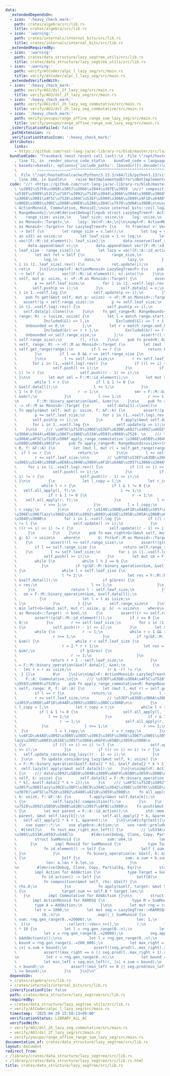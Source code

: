 ```yaml
---
data:
  _extendedDependsOn:
  - icon: ':heavy_check_mark:'
    path: crates/algebra/src/lib.rs
    title: crates/algebra/src/lib.rs
  - icon: ':warning:'
    path: crates/internals/internal_bits/src/lib.rs
    title: crates/internals/internal_bits/src/lib.rs
  _extendedRequiredBy:
  - icon: ':warning:'
    path: crates/data_structure/lazy_segtree_utils/src/lib.rs
    title: crates/data_structure/lazy_segtree_utils/src/lib.rs
  - icon: ':warning:'
    path: verify/AtCoder/alpc_l_lazy_seg/src/main.rs
    title: verify/AtCoder/alpc_l_lazy_seg/src/main.rs
  _extendedVerifiedWith:
  - icon: ':heavy_check_mark:'
    path: verify/AOJ/dsl_2f_lazy_seg/src/main.rs
    title: verify/AOJ/dsl_2f_lazy_seg/src/main.rs
  - icon: ':heavy_check_mark:'
    path: verify/AOJ/dsl_2h_lazy_seg_commutative/src/main.rs
    title: verify/AOJ/dsl_2h_lazy_seg_commutative/src/main.rs
  - icon: ':heavy_check_mark:'
    path: verify/yosupo/range_affine_range_sum_lazy_seg/src/main.rs
    title: verify/yosupo/range_affine_range_sum_lazy_seg/src/main.rs
  _isVerificationFailed: false
  _pathExtension: rs
  _verificationStatusIcon: ':heavy_check_mark:'
  attributes:
    links:
    - https://github.com/rust-lang-ja/ac-library-rs/blob/master/src/lazysegtree.rs
  bundledCode: "Traceback (most recent call last):\n  File \"/opt/hostedtoolcache/Python/3.13.3/x64/lib/python3.13/site-packages/onlinejudge_verify/documentation/build.py\"\
    , line 71, in _render_source_code_stat\n    bundled_code = language.bundle(stat.path,\
    \ basedir=basedir, options={'include_paths': [basedir]}).decode()\n          \
    \         ~~~~~~~~~~~~~~~^^^^^^^^^^^^^^^^^^^^^^^^^^^^^^^^^^^^^^^^^^^^^^^^^^^^^^^^^^^^^^^^^^\n\
    \  File \"/opt/hostedtoolcache/Python/3.13.3/x64/lib/python3.13/site-packages/onlinejudge_verify/languages/rust.py\"\
    , line 288, in bundle\n    raise NotImplementedError\nNotImplementedError\n"
  code: "//! <https://github.com/rust-lang-ja/ac-library-rs/blob/master/src/lazysegtree.rs>\
    \ \u3092\u57FA\u306B\u3057\u3066\u3044\u307E\u3059  \n//! composition\u3084mapping\u306B\
    \u53EF\u5909\u53C2\u7167\u3092\u7528\u3044\u3066\u3044\u308B\u3068\u3053\u308D\
    \u3068\u3001\u4F5C\u7528\u304C\u53EF\u5909\u306A\u3089\u4F1D\u64AD\u3092\u4E00\
    \u90E8\u30B5\u30DC\u308B\u90E8\u5206\u304C\u7570\u306A\u308B\n\nuse algebra::{Action,\
    \ ActionMonoid, Commutative, Monoid};\nuse internal_bits::ceil_log2;\nuse std::ops::{Bound::*,\
    \ RangeBounds};\n\n#[derive(Debug)]\npub struct LazySegTree<F: ActionMonoid> {\n\
    \    range_size: usize,\n    leaf_size: usize,\n    log: usize,\n    data: Vec<<F::M\
    \ as Monoid>::Target>,\n    lazy: Vec<F::A>,\n}\n\nimpl<F: ActionMonoid> From<Vec<<F::M\
    \ as Monoid>::Target>> for LazySegTree<F> {\n    fn from(mut v: Vec<<F::M as Monoid>::Target>)\
    \ -> Self {\n        let range_size = v.len();\n        let log = ceil_log2(range_size\
    \ as u32) as usize;\n        let leaf_size = 1 << log;\n        let mut data =\
    \ vec![F::M::id_element(); leaf_size];\n        data.reserve(leaf_size);\n   \
    \     data.append(&mut v);\n        data.append(&mut vec![F::M::id_element();\
    \ leaf_size - range_size]);\n        let lazy = vec![F::A::id_action(); leaf_size];\n\
    \        let mut ret = Self {\n            range_size,\n            leaf_size,\n\
    \            log,\n            data,\n            lazy,\n        };\n        for\
    \ i in (1..leaf_size).rev() {\n            ret.update(i);\n        }\n       \
    \ ret\n    }\n}\n\nimpl<F: ActionMonoid> LazySegTree<F> {\n    pub fn new(n: usize)\
    \ -> Self {\n        vec![F::M::id_element(); n].into()\n    }\n\n    pub fn set(&mut\
    \ self, mut p: usize, x: <F::M as Monoid>::Target) {\n        assert!(p < self.range_size);\n\
    \        p += self.leaf_size;\n        for i in (1..=self.log).rev() {\n     \
    \       self.push(p >> i);\n        }\n        self.data[p] = x;\n        for\
    \ i in 1..=self.log {\n            self.update(p >> i);\n        }\n    }\n\n\
    \    pub fn get(&mut self, mut p: usize) -> <F::M as Monoid>::Target {\n     \
    \   assert!(p < self.range_size);\n        p += self.leaf_size;\n        for i\
    \ in (1..=self.log).rev() {\n            self.push(p >> i);\n        }\n     \
    \   self.data[p].clone()\n    }\n\n    fn get_range<R: RangeBounds<usize>>(&self,\
    \ range: R) -> (usize, usize) {\n        let l = match range.start_bound() {\n\
    \            Included(&l) => l,\n            Excluded(&l) => l + 1,\n        \
    \    Unbounded => 0,\n        };\n        let r = match range.end_bound() {\n\
    \            Included(&r) => r + 1,\n            Excluded(&r) => r,\n        \
    \    Unbounded => self.range_size,\n        };\n        assert!(l <= r && r <=\
    \ self.range_size);\n        (l, r)\n    }\n\n    pub fn prod<R: RangeBounds<usize>>(&mut\
    \ self, range: R) -> <F::M as Monoid>::Target {\n        let (mut l, mut r) =\
    \ self.get_range(range);\n        if l == r {\n            return F::M::id_element();\n\
    \        }\n        if l == 0 && r == self.range_size {\n            return self.all_prod();\n\
    \        }\n\n        l += self.leaf_size;\n        r += self.leaf_size;\n\n \
    \       for i in (1..=self.log).rev() {\n            if ((l >> i) << i) != l {\n\
    \                self.push(l >> i);\n            }\n            if ((r >> i) <<\
    \ i) != r {\n                self.push((r - 1) >> i);\n            }\n       \
    \ }\n\n        let mut sml = F::M::id_element();\n        let mut smr = F::M::id_element();\n\
    \        while l < r {\n            if l & 1 != 0 {\n                sml = F::M::binary_operation(&sml,\
    \ &self.data[l]);\n                l += 1;\n            }\n            if r &\
    \ 1 != 0 {\n                r -= 1;\n                smr = F::M::binary_operation(&self.data[r],\
    \ &smr);\n            }\n            l >>= 1;\n            r >>= 1;\n        }\n\
    \n        F::M::binary_operation(&sml, &smr)\n    }\n\n    pub fn all_prod(&self)\
    \ -> <F::M as Monoid>::Target {\n        self.data[1].clone()\n    }\n\n    pub\
    \ fn apply(&mut self, mut p: usize, f: &F::A) {\n        assert!(p < self.range_size);\n\
    \        p += self.leaf_size;\n        for i in (1..=self.log).rev() {\n     \
    \       self.push(p >> i);\n        }\n        f.apply(&mut self.data[p]);\n \
    \       for i in 1..=self.log {\n            self.update(p >> i);\n        }\n\
    \    }\n\n    /// \u4F5C\u7528\u306E\u53EF\u63DB\u6027\u3092\u4EEE\u5B9A\u3057\
    \u306A\u3044\u4E0A\u3067\u306E\u533A\u9593\u9069\u7528  \n    /// \u53EF\u63DB\
    \u306A\u4F5C\u7528\u306F`apply_range_commutative`\u306E\u65B9\u304C\u5B9A\u6570\
    \u500D\u9AD8\u901F\n    pub fn apply_range<R: RangeBounds<usize>>(&mut self, range:\
    \ R, f: &F::A) {\n        let (mut l, mut r) = self.get_range(range);\n      \
    \  if l == r {\n            return;\n        }\n\n        l += self.leaf_size;\n\
    \        r += self.leaf_size;\n\n        // \u975E\u53EF\u63DB\u306A\u306E\u3067\
    \u3001\u5148\u306B\u4E0A\u304B\u3089\u4F1D\u64AD\u3057\u3066\u304A\u304F\n   \
    \     for i in (1..=self.log).rev() {\n            if ((l >> i) << i) != l {\n\
    \                self.push(l >> i);\n            }\n            if ((r >> i) <<\
    \ i) != r {\n                self.push((r - 1) >> i);\n            }\n       \
    \ }\n\n        {\n            let l_copy = l;\n            let r_copy = r;\n \
    \           while l < r {\n                if l & 1 != 0 {\n                 \
    \   self.all_apply(l, f);\n                    l += 1;\n                }\n  \
    \              if r & 1 != 0 {\n                    r -= 1;\n                \
    \    self.all_apply(r, f);\n                }\n                l >>= 1;\n    \
    \            r >>= 1;\n            }\n            l = l_copy;\n            r =\
    \ r_copy;\n        }\n\n        // \u5148\u306B\u4F1D\u64AD\u3057\u3066\u3044\u308B\
    \u306E\u3067lazy\u306E\u5024\u3092\u8003\u616E\u305B\u305A\u306B\u66F4\u65B0\u3067\
    \u304D\u308B\n        for i in 1..=self.log {\n            if ((l >> i) << i)\
    \ != l {\n                self.update(l >> i);\n            }\n            if\
    \ ((r >> i) << i) != r {\n                self.update((r - 1) >> i);\n       \
    \     }\n        }\n    }\n\n    pub fn max_right<G>(&mut self, mut l: usize,\
    \ g: G) -> usize\n    where\n        G: Fn(&<F::M as Monoid>::Target) -> bool,\n\
    \    {\n        assert!(l <= self.range_size);\n        assert!(g(&F::M::id_element()));\n\
    \        if l == self.range_size {\n            return self.range_size;\n    \
    \    }\n        l += self.leaf_size;\n        for i in (1..=self.log).rev() {\n\
    \            self.push(l >> i);\n        }\n        let mut sm = F::M::id_element();\n\
    \        while {\n            while l % 2 == 0 {\n                l >>= 1;\n \
    \           }\n            if !g(&F::M::binary_operation(&sm, &self.data[l]))\
    \ {\n                while l < self.leaf_size {\n                    self.push(l);\n\
    \                    l *= 2;\n                    let res = F::M::binary_operation(&sm,\
    \ &self.data[l]);\n                    if g(&res) {\n                        sm\
    \ = res;\n                        l += 1;\n                    }\n           \
    \     }\n                return l - self.leaf_size;\n            }\n         \
    \   sm = F::M::binary_operation(&sm, &self.data[l]);\n            l += 1;\n  \
    \          {\n                let l = l as isize;\n                (l & -l) !=\
    \ l\n            }\n        } {}\n        self.range_size\n    }\n\n    pub fn\
    \ min_left<G>(&mut self, mut r: usize, g: G) -> usize\n    where\n        G: Fn(&<F::M\
    \ as Monoid>::Target) -> bool,\n    {\n        assert!(r <= self.range_size);\n\
    \        assert!(g(&F::M::id_element()));\n        if r == 0 {\n            return\
    \ 0;\n        }\n        r += self.leaf_size;\n        for i in (1..=self.log).rev()\
    \ {\n            self.push((r - 1) >> i);\n        }\n        let mut sm = F::M::id_element();\n\
    \        while {\n            r -= 1;\n            while r > 1 && r % 2 != 0 {\n\
    \                r >>= 1;\n            }\n            if !g(&F::M::binary_operation(&self.data[r],\
    \ &sm)) {\n                while r < self.leaf_size {\n                    self.push(r);\n\
    \                    r = 2 * r + 1;\n                    let res = F::M::binary_operation(&self.data[r],\
    \ &sm);\n                    if g(&res) {\n                        sm = res;\n\
    \                        r -= 1;\n                    }\n                }\n \
    \               return r + 1 - self.leaf_size;\n            }\n            sm\
    \ = F::M::binary_operation(&self.data[r], &sm);\n            {\n             \
    \   let r = r as isize;\n                (r & -r) != r\n            }\n      \
    \  } {}\n        0\n    }\n}\n\nimpl<F: ActionMonoid> LazySegTree<F>\nwhere\n\
    \    F::A: Commutative,\n{\n    /// \u53EF\u63DB\u306A\u4F5C\u7528\u306E\u533A\
    \u9593\u9069\u7528\n    pub fn apply_range_commutative<R: RangeBounds<usize>>(&mut\
    \ self, range: R, f: &F::A) {\n        let (mut l, mut r) = self.get_range(range);\n\
    \        if l == r {\n            return;\n        }\n\n        l += self.leaf_size;\n\
    \        r += self.leaf_size;\n\n        // \u53EF\u63DB\u306A\u306E\u3067\u3053\
    \u3053\u306E\u4F1D\u64AD\u3092\u30B5\u30DC\u308B\n\n        {\n            let\
    \ l_copy = l;\n            let r_copy = r;\n            while l < r {\n      \
    \          if l & 1 != 0 {\n                    self.all_apply(l, f);\n      \
    \              l += 1;\n                }\n                if r & 1 != 0 {\n \
    \                   r -= 1;\n                    self.all_apply(r, f);\n     \
    \           }\n                l >>= 1;\n                r >>= 1;\n          \
    \  }\n            l = l_copy;\n            r = r_copy;\n        }\n\n        //\
    \ \u4F1D\u64AD\u3092\u30B5\u30DC\u3063\u305F\u306E\u3067\u3001\u3053\u3053\u3067\
    lazy\u3092\u8003\u616E\u3057\u3066\u66F4\u65B0\u3059\u308B\n        for i in 1..=self.log\
    \ {\n            if ((l >> i) << i) != l {\n                self.update_considering_lazy(l\
    \ >> i);\n            }\n            if ((r >> i) << i) != r {\n             \
    \   self.update_considering_lazy((r - 1) >> i);\n            }\n        }\n  \
    \  }\n\n    fn update_considering_lazy(&mut self, k: usize) {\n        self.data[k]\
    \ = F::M::binary_operation(&self.data[2 * k], &self.data[2 * k + 1]);\n      \
    \  self.lazy[k].apply(&mut self.data[k]);\n    }\n}\n\nimpl<F: ActionMonoid> LazySegTree<F>\
    \ {\n    /// data\u3092\u5B50\u304B\u3089\u66F4\u65B0\u3059\u308B\n    fn update(&mut\
    \ self, k: usize) {\n        self.data[k] = F::M::binary_operation(&self.data[2\
    \ * k], &self.data[2 * k + 1]);\n    }\n    /// \u4F5C\u7528\u3092\u9069\u7528\
    \u3057\u3001lazy\u30CE\u30FC\u30C9\u304C\u3042\u308C\u3070(\u5B50\u304C\u3042\u308C\
    \u3070)\u4F5C\u7528\u3092\u5408\u6210\u3059\u308B\n    fn all_apply(&mut self,\
    \ k: usize, f: &F::A) {\n        f.apply(&mut self.data[k]);\n        if k < self.leaf_size\
    \ {\n            self.lazy[k].composition(f);\n        }\n    }\n    /// \u4F5C\
    \u7528\u3092\u5B50\u306B\u62BC\u3057\u8FBC\u3080\n    fn push(&mut self, k: usize)\
    \ {\n        let mut parent = F::A::id_action();\n        std::mem::swap(&mut\
    \ parent, &mut self.lazy[k]);\n        self.all_apply(2 * k, &parent);\n     \
    \   self.all_apply(2 * k + 1, &parent);\n    }\n}\n\n#[cfg(test)]\nmod test {\n\
    \    use super::*;\n    use algebra::Action;\n    use rand::prelude::*;\n\n  \
    \  #[test]\n    fn test_max_right_min_left() {\n        // \u533A\u9593\u52A0\u7B97\
    \u3001\u533A\u9593\u548C\n        #[derive(Debug, Clone, Copy, PartialEq, Eq)]\n\
    \        struct SumMonoid {\n            sum: u64,\n            len: u64,\n  \
    \      }\n        impl Monoid for SumMonoid {\n            type Target = Self;\n\
    \            fn id_element() -> Self {\n                Self { sum: 0, len: 0\
    \ }\n            }\n            fn binary_operation(a: &Self, b: &Self) -> Self\
    \ {\n                Self {\n                    sum: a.sum + b.sum,\n       \
    \             len: a.len + b.len,\n                }\n            }\n        }\n\
    \n        #[derive(Debug, Clone, Copy, PartialEq, Eq)]\n        struct AddAction(u64);\n\
    \        impl Action for AddAction {\n            type Target = SumMonoid;\n \
    \           fn id_action() -> Self {\n                Self(0)\n            }\n\
    \            fn composition(&mut self, rhs: &Self) {\n                self.0 +=\
    \ rhs.0;\n            }\n            fn apply(&self, target: &mut Self::Target)\
    \ {\n                target.sum += self.0 * target.len;\n            }\n     \
    \   }\n        impl Commutative for AddAction {}\n\n        struct RARRSQ;\n \
    \       impl ActionMonoid for RARRSQ {\n            type M = SumMonoid;\n    \
    \        type A = AddAction;\n        }\n\n        let mut rng = rand::thread_rng();\n\
    \        let n = 1000;\n        let mut seg = LazySegTree::<RARRSQ>::from(\n \
    \           (0..n)\n                .map(|_| SumMonoid {\n                   \
    \ sum: rng.gen_range(0..=20000),\n                    len: 1,\n              \
    \  })\n                .collect::<Vec<_>>(),\n        );\n        for _ in 0..n\
    \ * 10 {\n            let l = rng.gen_range(0..n);\n            let r = rng.gen_range(l..n);\n\
    \            let x = rng.gen_range(0..=20000);\n            seg.apply_range_commutative(l..r,\
    \ &AddAction(x));\n\n            let l = rng.gen_range(0..n);\n            let\
    \ bound = rng.gen_range(1..=200_000);\n            let max_right = seg.max_right(l,\
    \ |x| x.sum < bound);\n            assert!(seg.prod(l..max_right).sum < bound);\n\
    \            assert!(max_right == n || seg.prod(l..max_right + 1).sum >= bound);\n\
    \n            let r = rng.gen_range(0..n);\n            let bound = rng.gen_range(1..=2000_000);\n\
    \            let min_left = seg.min_left(r, |x| x.sum < bound);\n            assert!(seg.prod(min_left..r).sum\
    \ < bound);\n            assert!(min_left == 0 || seg.prod(min_left - 1..r).sum\
    \ >= bound);\n        }\n    }\n}\n"
  dependsOn:
  - crates/algebra/src/lib.rs
  - crates/internals/internal_bits/src/lib.rs
  isVerificationFile: false
  path: crates/data_structure/lazy_segtree/src/lib.rs
  requiredBy:
  - crates/data_structure/lazy_segtree_utils/src/lib.rs
  - verify/AtCoder/alpc_l_lazy_seg/src/main.rs
  timestamp: '2025-04-29 15:50:13+09:00'
  verificationStatus: LIBRARY_ALL_AC
  verifiedWith:
  - verify/AOJ/dsl_2h_lazy_seg_commutative/src/main.rs
  - verify/AOJ/dsl_2f_lazy_seg/src/main.rs
  - verify/yosupo/range_affine_range_sum_lazy_seg/src/main.rs
documentation_of: crates/data_structure/lazy_segtree/src/lib.rs
layout: document
redirect_from:
- /library/crates/data_structure/lazy_segtree/src/lib.rs
- /library/crates/data_structure/lazy_segtree/src/lib.rs.html
title: crates/data_structure/lazy_segtree/src/lib.rs
---
```

